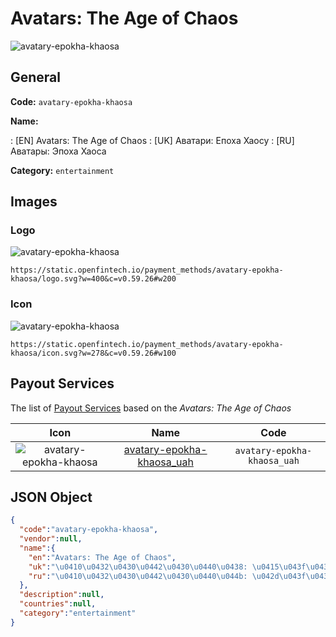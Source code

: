 
# Avatars: The Age of Chaos 
![avatary-epokha-khaosa](https://static.openfintech.io/payment_methods/avatary-epokha-khaosa/logo.svg?w=400&c=v0.59.26#w200)  

## General 
**Code:** `avatary-epokha-khaosa` 
 
**Name:** 
 
:	[EN] Avatars: The Age of Chaos 
:	[UK] Аватари: Епоха Хаосу 
:	[RU] Аватары: Эпоха Хаоса 
 
**Category:** `entertainment` 
 

## Images 

### Logo 
![avatary-epokha-khaosa](https://static.openfintech.io/payment_methods/avatary-epokha-khaosa/logo.svg?w=400&c=v0.59.26#w200)  

```
https://static.openfintech.io/payment_methods/avatary-epokha-khaosa/logo.svg?w=400&c=v0.59.26#w200
```  

### Icon 
![avatary-epokha-khaosa](https://static.openfintech.io/payment_methods/avatary-epokha-khaosa/icon.svg?w=278&c=v0.59.26#w100)  

```
https://static.openfintech.io/payment_methods/avatary-epokha-khaosa/icon.svg?w=278&c=v0.59.26#w100
```  

## Payout Services 
 
The list of [Payout Services](/payout-services/) based on the _Avatars: The Age of Chaos_ 

|Icon|Name|Code| 
|:---:|:---:|:---:| 
|![avatary-epokha-khaosa](https://static.openfintech.io/payout_methods/avatary-epokha-khaosa/icon.svg?w=278&c=v0.59.26#w40) |[avatary-epokha-khaosa_uah](/payout-services/avatary-epokha-khaosa_uah/)|`avatary-epokha-khaosa_uah`| 
 

## JSON Object 

```json
{
  "code":"avatary-epokha-khaosa",
  "vendor":null,
  "name":{
    "en":"Avatars: The Age of Chaos",
    "uk":"\u0410\u0432\u0430\u0442\u0430\u0440\u0438: \u0415\u043f\u043e\u0445\u0430 \u0425\u0430\u043e\u0441\u0443",
    "ru":"\u0410\u0432\u0430\u0442\u0430\u0440\u044b: \u042d\u043f\u043e\u0445\u0430 \u0425\u0430\u043e\u0441\u0430"
  },
  "description":null,
  "countries":null,
  "category":"entertainment"
}
```  
